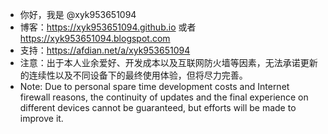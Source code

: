 - 你好，我是 @xyk953651094
- 博客：https://xyk953651094.github.io 或者 https://xyk953651094.blogspot.com
- 支持：https://afdian.net/a/xyk953651094
- 注意：出于本人业余爱好、开发成本以及互联网防火墙等因素，无法承诺更新的连续性以及不同设备下的最终使用体验，但将尽力完善。
- Note: Due to personal spare time development costs and Internet firewall reasons, the continuity of updates and the final experience on different devices cannot be guaranteed, but efforts will be made to improve it.

<!---
XYK953651094/XYK953651094 is a ✨ special ✨ repository because its `README.md` (this file) appears on your GitHub profile.
You can click the Preview link to take a look at your changes.
--->

